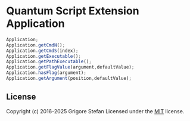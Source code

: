 # Quantum Script Extension Application

```javascript
Application;
Application.getCmdN();
Application.getCmdS(index);
Application.getExecutable();
Application.getPathExecutable();
Application.getFlagValue(argument,defaultValue);
Application.hasFlag(argument);
Application.getArgument(position,defaultValue);
```

## License

Copyright (c) 2016-2025 Grigore Stefan
Licensed under the [MIT](LICENSE) license.
